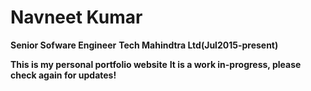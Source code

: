 
# Navneet Kumar
**Senior Sofware Engineer**
**Tech Mahindtra Ltd(Jul2015-present)**

**This is my personal portfolio website**
**It is a work in-progress, please check again for updates!**
